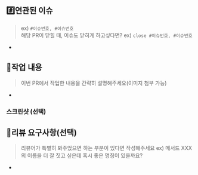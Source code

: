 ## #️⃣연관된 이슈
> ex) `#이슈번호, #이슈번호`</br>
> 해당 PR이 닫힐 때, 이슈도 닫히게 하고싶다면? ex) `close #이슈번호, #이슈번호`

- 

## 📝작업 내용
> 이번 PR에서 작업한 내용을 간략히 설명해주세요(이미지 첨부 가능)

-

### 스크린샷 (선택)

## 💬리뷰 요구사항(선택)
> 리뷰어가 특별히 봐주었으면 하는 부분이 있다면 작성해주세요
> ex) 메서드 XXX의 이름을 더 잘 짓고 싶은데 혹시 좋은 명칭이 있을까요?

- 
